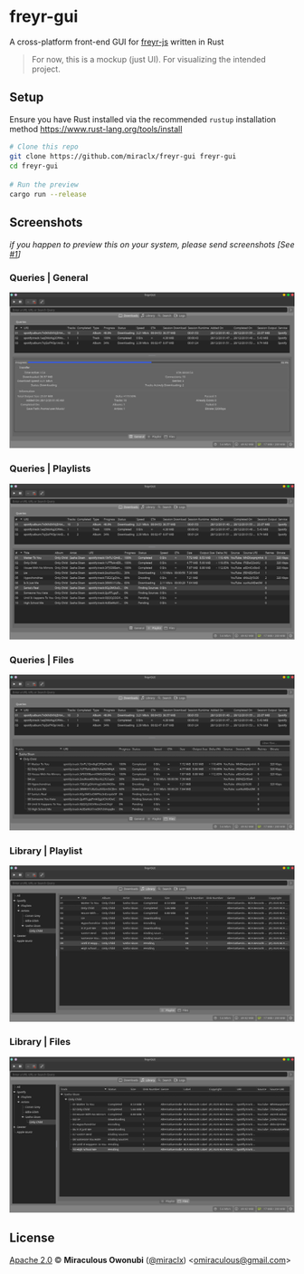 # freyr-gui

A cross-platform front-end GUI for [freyr-js](https://github.com/miraclx/freyr-js) written in Rust

> For now, this is a mockup (just UI). For visualizing the intended project.

## Setup

Ensure you have Rust installed via the recommended `rustup` installation method <https://www.rust-lang.org/tools/install>

``` bash
# Clone this repo
git clone https://github.com/miraclx/freyr-gui freyr-gui
cd freyr-gui

# Run the preview
cargo run --release
```

## Screenshots

*if you happen to preview this on your system, please send screenshots [See [#1](https://github.com/miraclx/freyr-gui/issues/1)]*

### Queries | General

![Queries and General](media/screenshots/downloads_general.png)

### Queries | Playlists

![Queries and Playlists](media/screenshots/downloads_playlist.png)

### Queries | Files

![Queries and Files](media/screenshots/downloads_files.png)

### Library | Playlist

![Library and Playlist](media/screenshots/library_playlist.png)

### Library | Files

![Library and Files](media/screenshots/library_files.png)

## License

[Apache 2.0][license] © **Miraculous Owonubi** ([@miraclx][author-url]) \<omiraculous@gmail.com\>

[license]:  LICENSE "Apache 2.0 License"
[author-url]: https://github.com/miraclx
